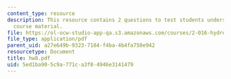 ```yaml
---
content_type: resource
description: This resource contains 2 questions to test students understanding of
  course material.
file: https://ol-ocw-studio-app-qa.s3.amazonaws.com/courses/2-016-hydrodynamics-13-012-fall-2005/5ed1ba905c9a771ca3f84946e3141479_hw8.pdf
file_type: application/pdf
parent_uid: a27e649b-9323-7184-f4ba-4b4fa758e942
resourcetype: Document
title: hw8.pdf
uid: 5ed1ba90-5c9a-771c-a3f8-4946e3141479
---
```

